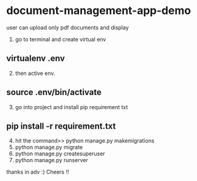 # document-management-app-demo
user can upload only pdf documents and display 
1) go to terminal and create virtual env
## virtualenv .env
2) then active env.
## source .env/bin/activate

3) go into project and install pip requirement txt
## pip install -r requirement.txt

4) hit the command>> python manage.py makemigrations
5) python manage.py migrate
6) python manage.py createsuperuser
7) python manage.py runserver

thanks in adv :)
Cheers !!
